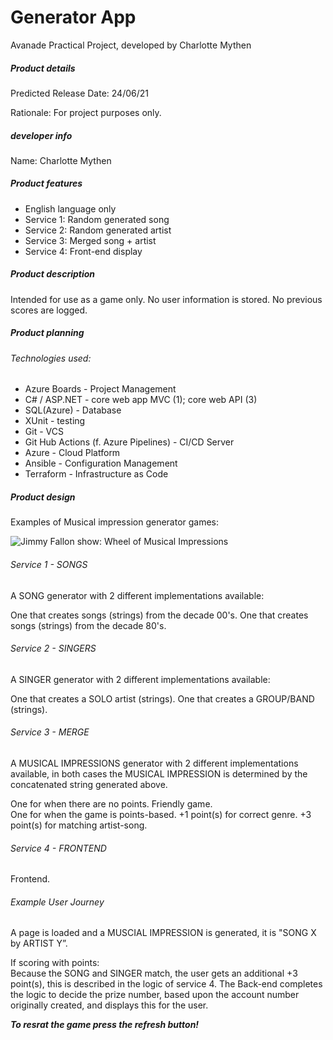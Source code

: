 # Generator App
Avanade Practical Project, developed by Charlotte Mythen

##### Product details
Predicted Release Date: 24/06/21

Rationale: For project purposes only. 

##### developer info 
Name: Charlotte Mythen

##### Product features
* English language only
* Service 1: Random generated song 
* Service 2: Random generated artist 
* Service 3: Merged song + artist
* Service 4: Front-end display

##### Product description
Intended for use as a game only. 
No user information is stored. 
No previous scores are logged.


##### Product planning

###### Technologies used: 
- Azure Boards - Project Management
- C# / ASP.NET - core web app MVC (1); core web API (3)
- SQL(Azure) - Database
- XUnit - testing
- Git - VCS
- Git Hub Actions (f. Azure Pipelines) - CI/CD Server
- Azure - Cloud Platform
- Ansible - Configuration Management
- Terraform - Infrastructure as Code

##### Product design

Examples of Musical impression generator games:

![Jimmy Fallon show: Wheel of Musical Impressions](https://s3.r29static.com/bin/public/369/0,0,600,315/x,80/1476953/image.jpg)


###### Service 1 - SONGS
A SONG generator with 2 different implementations available:

One that creates songs (strings) from the decade 00's.
One that creates songs (strings) from the decade 80's.

###### Service 2 - SINGERS
A SINGER generator with 2 different implementations available:

One that creates a SOLO artist (strings).
One that creates a GROUP/BAND (strings).

###### Service 3 - MERGE
A MUSICAL IMPRESSIONS generator with 2 different implementations available, in both cases the MUSICAL IMPRESSION is determined by the concatenated string generated above.

One for when there are no points. Friendly game.  
One for when the game is points-based. +1 point(s) for correct genre. +3 point(s) for matching artist-song. 

###### Service 4 - FRONTEND
Frontend. 

###### Example User Journey
A page is loaded and a MUSCIAL IMPRESSION is generated, it is "SONG X by ARTIST Y”.

If scoring with points:  
Because the SONG and SINGER match, the user gets an additional +3 point(s), this is described in the logic of service 4.
The Back-end completes the logic to decide the prize number, based upon the account number originally created, and displays this for the user.

**_To resrat the game press the refresh button!_**
